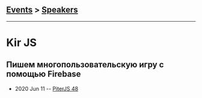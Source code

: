 ## [Events](../README.md) > [Speakers](../speakers.md)
---

# Kir JS

## Пишем многопользовательскую игру с помощью Firebase
- 2020 Jun 11 -- [PiterJS 48](https://www.youtube.com/watch?v=ANbnQhxos-A)    

